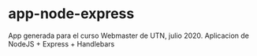 # app-node-express
App generada para el curso Webmaster de UTN, julio 2020. Aplicacion de NodeJS + Express + Handlebars
